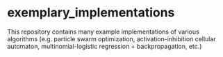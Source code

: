 # exemplary_implementations
This repository contains many example implementations of various algorithms (e.g. particle swarm optimization, activation-inhibition cellular automaton, multinomial-logistic regression + backpropagation, etc.)
